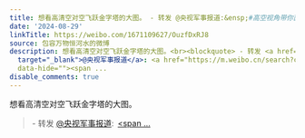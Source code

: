 ```yaml
---
title: 想看高清空对空飞跃金字塔的大图。 - 转发 @央视军事报道:&ensp;#高空视角带你直击运-20歼-10表演机飞越金字塔# 央视军事报道的微博视频
date: '2024-08-29'
linkTitle: https://weibo.com/1671109627/OuzfDxRJ8
source: 包容万物恒河水的微博
description: 想看高清空对空飞跃金字塔的大图。<br><blockquote> - 转发 <a href="https://weibo.com/6005843218"
  target="_blank">@央视军事报道</a>: <a href="https://m.weibo.cn/search?containerid=231522type%3D1%26t%3D10%26q%3D%23%E9%AB%98%E7%A9%BA%E8%A7%86%E8%A7%92%E5%B8%A6%E4%BD%A0%E7%9B%B4%E5%87%BB%E8%BF%90-20%E6%AD%BC-10%E8%A1%A8%E6%BC%94%E6%9C%BA%E9%A3%9E%E8%B6%8A%E9%87%91%E5%AD%97%E5%A1%94%23&amp;extparam=%23%E9%AB%98%E7%A9%BA%E8%A7%86%E8%A7%92%E5%B8%A6%E4%BD%A0%E7%9B%B4%E5%87%BB%E8%BF%90-20%E6%AD%BC-10%E8%A1%A8%E6%BC%94%E6%9C%BA%E9%A3%9E%E8%B6%8A%E9%87%91%E5%AD%97%E5%A1%94%23"
  data-hide=""><span ...
disable_comments: true
---
```

想看高清空对空飞跃金字塔的大图。<br><blockquote> - 转发 <a href="https://weibo.com/6005843218" target="_blank">@央视军事报道</a>: <a href="https://m.weibo.cn/search?containerid=231522type%3D1%26t%3D10%26q%3D%23%E9%AB%98%E7%A9%BA%E8%A7%86%E8%A7%92%E5%B8%A6%E4%BD%A0%E7%9B%B4%E5%87%BB%E8%BF%90-20%E6%AD%BC-10%E8%A1%A8%E6%BC%94%E6%9C%BA%E9%A3%9E%E8%B6%8A%E9%87%91%E5%AD%97%E5%A1%94%23&amp;extparam=%23%E9%AB%98%E7%A9%BA%E8%A7%86%E8%A7%92%E5%B8%A6%E4%BD%A0%E7%9B%B4%E5%87%BB%E8%BF%90-20%E6%AD%BC-10%E8%A1%A8%E6%BC%94%E6%9C%BA%E9%A3%9E%E8%B6%8A%E9%87%91%E5%AD%97%E5%A1%94%23" data-hide=""><span ...